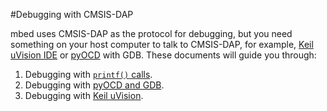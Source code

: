 #Debugging with CMSIS-DAP

mbed uses CMSIS-DAP as the protocol for debugging, but you need something on your host computer to talk to CMSIS-DAP, for example, [Keil uVision IDE](http://www.keil.com/uvision/) or [pyOCD](https://github.com/mbedmicro/pyOCD) with GDB. These documents will guide you through:

1. Debugging with [`printf()` calls](Docs/printf.md).
1. Debugging with [pyOCD and GDB](Docs/pyOCD.md).
1. Debugging with [Keil uVision](Docs/Keil.md).

